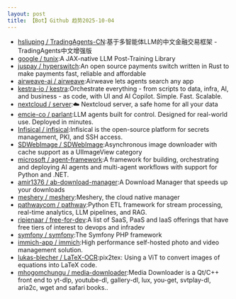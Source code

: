 ```yaml
---
layout: post
title: 【Bot】Github 趋势2025-10-04
---
```


* [hsliuping / TradingAgents-CN](https://github.com/hsliuping/TradingAgents-CN):基于多智能体LLM的中文金融交易框架 - TradingAgents中文增强版
* [google / tunix](https://github.com/google/tunix):A JAX-native LLM Post-Training Library
* [juspay / hyperswitch](https://github.com/juspay/hyperswitch):An open source payments switch written in Rust to make payments fast, reliable and affordable
* [airweave-ai / airweave](https://github.com/airweave-ai/airweave):Airweave lets agents search any app
* [kestra-io / kestra](https://github.com/kestra-io/kestra):Orchestrate everything - from scripts to data, infra, AI, and business - as code, with UI and AI Copilot. Simple. Fast. Scalable.
* [nextcloud / server](https://github.com/nextcloud/server):☁️ Nextcloud server, a safe home for all your data
* [emcie-co / parlant](https://github.com/emcie-co/parlant):LLM agents built for control. Designed for real-world use. Deployed in minutes.
* [Infisical / infisical](https://github.com/Infisical/infisical):Infisical is the open-source platform for secrets management, PKI, and SSH access.
* [SDWebImage / SDWebImage](https://github.com/SDWebImage/SDWebImage):Asynchronous image downloader with cache support as a UIImageView category
* [microsoft / agent-framework](https://github.com/microsoft/agent-framework):A framework for building, orchestrating and deploying AI agents and multi-agent workflows with support for Python and .NET.
* [amir1376 / ab-download-manager](https://github.com/amir1376/ab-download-manager):A Download Manager that speeds up your downloads
* [meshery / meshery](https://github.com/meshery/meshery):Meshery, the cloud native manager
* [pathwaycom / pathway](https://github.com/pathwaycom/pathway):Python ETL framework for stream processing, real-time analytics, LLM pipelines, and RAG.
* [ripienaar / free-for-dev](https://github.com/ripienaar/free-for-dev):A list of SaaS, PaaS and IaaS offerings that have free tiers of interest to devops and infradev
* [symfony / symfony](https://github.com/symfony/symfony):The Symfony PHP framework
* [immich-app / immich](https://github.com/immich-app/immich):High performance self-hosted photo and video management solution.
* [lukas-blecher / LaTeX-OCR](https://github.com/lukas-blecher/LaTeX-OCR):pix2tex: Using a ViT to convert images of equations into LaTeX code.
* [mhogomchungu / media-downloader](https://github.com/mhogomchungu/media-downloader):Media Downloader is a Qt/C++ front end to yt-dlp, youtube-dl, gallery-dl, lux, you-get, svtplay-dl, aria2c, wget and safari books..
